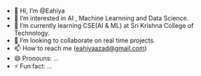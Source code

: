 - 👋 Hi, I’m @Eahiya
- 👀 I’m interested in AI , Machine Learnning and Data Science.
- 🌱 I’m currently learning CSE(AI & ML) at Sri Krishna College of Technology.
- 💞️ I’m looking to collaborate on real time projects.
- 📫 How to reach me (eahiyaazad@gmail.com)
- 😄 Pronouns: ...
- ⚡ Fun fact: ...

<!---
Eahiya/Eahiya is a ✨ special ✨ repository because its `README.md` (this file) appears on your GitHub profile.
You can click the Preview link to take a look at your changes.
--->
